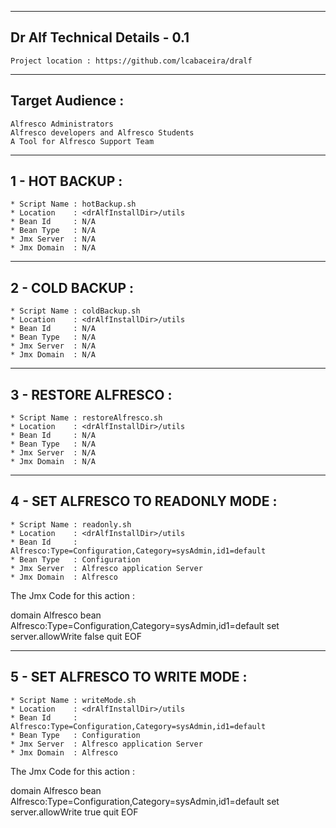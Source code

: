 ------------------------------
Dr Alf Technical Details - 0.1
------------------------------

    Project location : https://github.com/lcabaceira/dralf

-----------------
Target Audience :
-----------------

    Alfresco Administrators 
    Alfresco developers and Alfresco Students
    A Tool for Alfresco Support Team 

----------------
1 - HOT BACKUP :
---------------- 

    * Script Name : hotBackup.sh   
    * Location    : <drAlfInstallDir>/utils
    * Bean Id     : N/A
    * Bean Type   : N/A
    * Jmx Server  : N/A   
    * Jmx Domain  : N/A  

-----------------
2 - COLD BACKUP :
----------------- 

    * Script Name : coldBackup.sh   
    * Location    : <drAlfInstallDir>/utils
    * Bean Id     : N/A
    * Bean Type   : N/A
    * Jmx Server  : N/A   
    * Jmx Domain  : N/A    
    
----------------------
3 - RESTORE ALFRESCO :
---------------------- 

    * Script Name : restoreAlfresco.sh   
    * Location    : <drAlfInstallDir>/utils
    * Bean Id     : N/A
    * Bean Type   : N/A
    * Jmx Server  : N/A   
    * Jmx Domain  : N/A  

-----------------------------------
4 - SET ALFRESCO TO READONLY MODE :
----------------------------------- 

    * Script Name : readonly.sh   
    * Location    : <drAlfInstallDir>/utils
    * Bean Id     : Alfresco:Type=Configuration,Category=sysAdmin,id1=default
    * Bean Type   : Configuration
    * Jmx Server  : Alfresco application Server   
    * Jmx Domain  : Alfresco    

The Jmx Code for this action :
 
domain Alfresco
bean Alfresco:Type=Configuration,Category=sysAdmin,id1=default
set server.allowWrite false
quit
EOF 
 
-----------------------------------
5 - SET ALFRESCO TO WRITE MODE :
----------------------------------- 

    * Script Name : writeMode.sh   
    * Location    : <drAlfInstallDir>/utils
    * Bean Id     : Alfresco:Type=Configuration,Category=sysAdmin,id1=default
    * Bean Type   : Configuration
    * Jmx Server  : Alfresco application Server   
    * Jmx Domain  : Alfresco  

The Jmx Code for this action :
  
domain Alfresco
bean Alfresco:Type=Configuration,Category=sysAdmin,id1=default
set server.allowWrite true
quit
EOF 
 